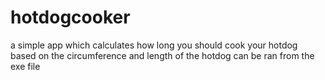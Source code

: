# hotdogcooker
a simple app which calculates how long you should cook your hotdog based on the circumference and length of the hotdog
can be ran from the exe file
